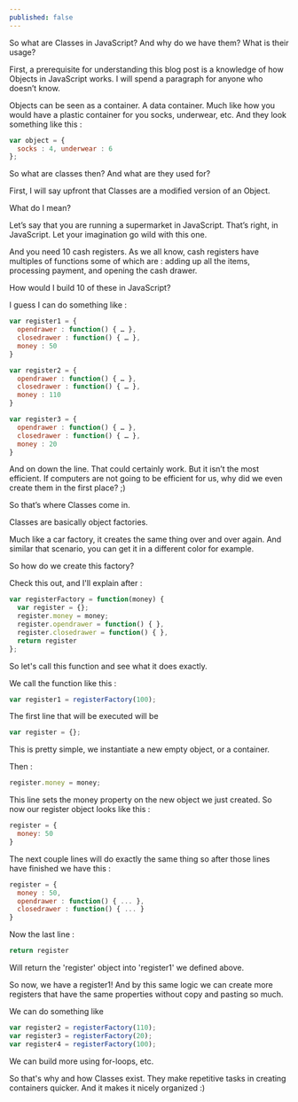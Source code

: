 ```yaml
---
published: false
---
```


So what are Classes in JavaScript? And why do we have them? What is their usage?

First, a prerequisite for understanding this blog post is a knowledge of how Objects in JavaScript works. I will spend a paragraph for anyone who doesn’t know.

Objects can be seen as a container. A data container. Much like how you would have a plastic container for you socks, underwear, etc. And they look something like this :

```javascript
var object = { 
  socks : 4, underwear : 6 
};
```

So what are classes then? And what are they used for?

First, I will say upfront that Classes are a modified version of an Object.

What do I mean?

Let’s say that you are running a supermarket in JavaScript. That’s right, in JavaScript. Let your imagination go wild with this one.

And you need 10 cash registers. As we all know, cash registers have multiples of functions some of which are : adding up all the items, processing payment, and opening the cash drawer.

How would I build 10 of these in JavaScript?

I guess I can do something like :

```javascript
var register1 = { 
  opendrawer : function() { … }, 
  closedrawer : function() { … }, 
  money : 50 
}

var register2 = { 
  opendrawer : function() { … }, 
  closedrawer : function() { … }, 
  money : 110 
}

var register3 = { 
  opendrawer : function() { … }, 
  closedrawer : function() { … }, 
  money : 20 
}
```

And on down the line. That could certainly work. But it isn’t the most efficient. If computers are not going to be efficient for us, why did we even create them in the first place? ;)

So that’s where Classes come in.

Classes are basically object factories.

Much like a car factory, it creates the same thing over and over again. And similar that scenario, you can get it in a different color for example. 

So how do we create this factory? 

Check this out, and I'll explain after :

```javascript
var registerFactory = function(money) {
  var register = {};
  register.money = money;
  register.opendrawer = function() { },
  register.closedrawer = function() { },
  return register
};
```

So let's call this function and see what it does exactly.

We call the function like this :

```javascript
var register1 = registerFactory(100);
```

The first line that will be executed will be 

```javascript
var register = {};
```

This is pretty simple, we instantiate a new empty object, or a container. 

Then :

```javascript
register.money = money;
```
This line sets the money property on the new object we just created. So now our register object looks like this :

```javascript
register = {
  money: 50
}  
```

The next couple lines will do exactly the same thing so after those lines have finished we have this :

```javascript
register = {
  money : 50,
  opendrawer : function() { ... },
  closedrawer : function() { ... }
}
``` 

Now the last line :

```javascript
return register
```

Will return the 'register' object into 'register1' we defined above.

So now, we have a register1! And by this same logic we can create more registers that have the same properties without copy and pasting so much. 

We can do something like 

```javascript
var register2 = registerFactory(110);
var register3 = registerFactory(20);
var register4 = registerFactory(100);
```

We can build more using for-loops, etc. 

So that's why and how Classes exist. They make repetitive tasks in creating containers quicker. And it makes it nicely organized :) 
